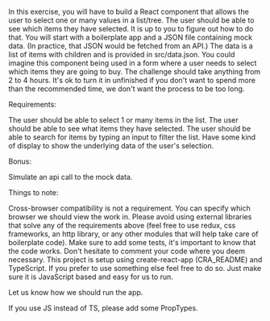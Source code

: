 In this exercise, you will have to build a React component that allows the user to select one or many values in a list/tree.
The user should be able to see which items they have selected. It is up to you to figure out how to do that.
You will start with a boilerplate app and a JSON file containing mock data. (In practice, that JSON would be fetched from an API.)
The data is a list of items with children and is provided in src/data.json.
You could imagine this component being used in a form where a user needs to select which items they are going to buy.
The challenge should take anything from 2 to 4 hours. It's ok to turn it in unfinished if you don't want to spend more than the recommended time, we don't want the process to be too long.


Requirements:

The user should be able to select 1 or many items in the list.
The user should be able to see what items they have selected.
The user should be able to search for items by typing an input to filter the list.
Have some kind of display to show the underlying data of the user's selection.


Bonus:

Simulate an api call to the mock data.


Things to note:

Cross-browser compatibility is not a requirement. You can specify which browser we should view the work in.
Please avoid using external libraries that solve any of the requirements above (feel free to use redux, css frameworks, an http library, or any other modules that will help take care of boilerplate code).
Make sure to add some tests, it's important to know that the code works.
Don't hesitate to comment your code where you deem necessary.
This project is setup using create-react-app (CRA_README) and TypeScript. If you prefer to use something else feel free to do so. Just make sure it is JavaScript based and easy for us to run.

Let us know how we should run the app.


If you use JS instead of TS, please add some PropTypes.